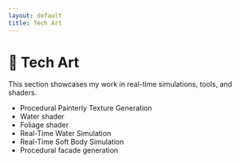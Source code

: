 ```yaml
---
layout: default
title: Tech Art
---
```


<div class="one-column" markdown="1">

# 🧪 Tech Art

This section showcases my work in real-time simulations, tools, and shaders.

</div>

<div class="two-column" markdown="1">

- Procedural Painterly Texture Generation
- Water shader
- Foliage shader
- Real-Time Water Simulation
- Real-Time Soft Body Simulation
- Procedural facade generation

</div>